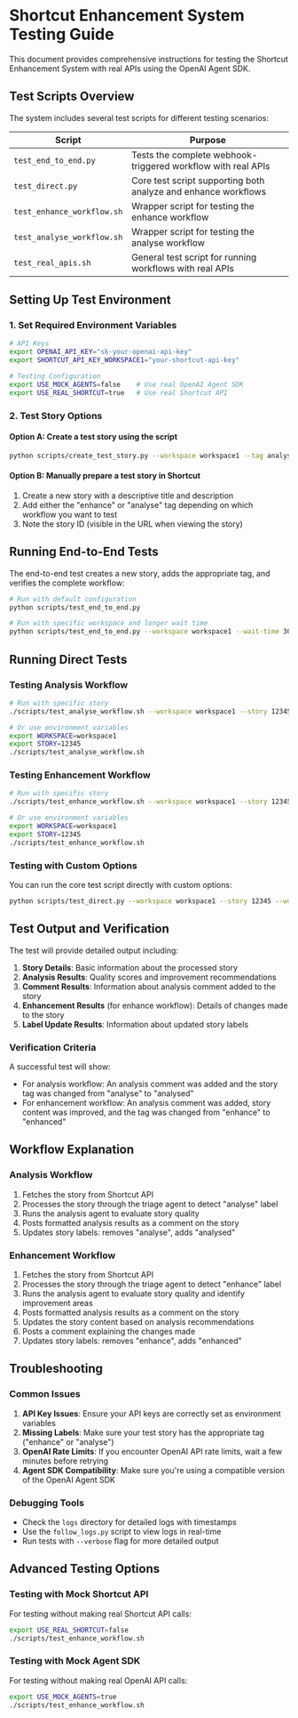 # Shortcut Enhancement System Testing Guide

This document provides comprehensive instructions for testing the Shortcut Enhancement System with real APIs using the OpenAI Agent SDK.

## Test Scripts Overview

The system includes several test scripts for different testing scenarios:

| Script | Purpose |
|--------|---------|
| `test_end_to_end.py` | Tests the complete webhook-triggered workflow with real APIs |
| `test_direct.py` | Core test script supporting both analyze and enhance workflows |
| `test_enhance_workflow.sh` | Wrapper script for testing the enhance workflow |
| `test_analyse_workflow.sh` | Wrapper script for testing the analyse workflow |
| `test_real_apis.sh` | General test script for running workflows with real APIs |

## Setting Up Test Environment

### 1. Set Required Environment Variables

```bash
# API Keys
export OPENAI_API_KEY="sk-your-openai-api-key"
export SHORTCUT_API_KEY_WORKSPACE1="your-shortcut-api-key"

# Testing Configuration
export USE_MOCK_AGENTS=false    # Use real OpenAI Agent SDK
export USE_REAL_SHORTCUT=true   # Use real Shortcut API
```

### 2. Test Story Options

#### Option A: Create a test story using the script
```bash
python scripts/create_test_story.py --workspace workspace1 --tag analyse
```

#### Option B: Manually prepare a test story in Shortcut
1. Create a new story with a descriptive title and description
2. Add either the "enhance" or "analyse" tag depending on which workflow you want to test
3. Note the story ID (visible in the URL when viewing the story)

## Running End-to-End Tests

The end-to-end test creates a new story, adds the appropriate tag, and verifies the complete workflow:

```bash
# Run with default configuration
python scripts/test_end_to_end.py

# Run with specific workspace and longer wait time
python scripts/test_end_to_end.py --workspace workspace1 --wait-time 300
```

## Running Direct Tests

### Testing Analysis Workflow

```bash
# Run with specific story
./scripts/test_analyse_workflow.sh --workspace workspace1 --story 12345

# Or use environment variables
export WORKSPACE=workspace1
export STORY=12345
./scripts/test_analyse_workflow.sh
```

### Testing Enhancement Workflow

```bash
# Run with specific story
./scripts/test_enhance_workflow.sh --workspace workspace1 --story 12345

# Or use environment variables
export WORKSPACE=workspace1
export STORY=12345
./scripts/test_enhance_workflow.sh
```

### Testing with Custom Options

You can run the core test script directly with custom options:

```bash
python scripts/test_direct.py --workspace workspace1 --story 12345 --workflow enhance
```

## Test Output and Verification

The test will provide detailed output including:

1. **Story Details**: Basic information about the processed story
2. **Analysis Results**: Quality scores and improvement recommendations
3. **Comment Results**: Information about analysis comment added to the story
4. **Enhancement Results** (for enhance workflow): Details of changes made to the story
5. **Label Update Results**: Information about updated story labels

### Verification Criteria

A successful test will show:
- For analysis workflow: An analysis comment was added and the story tag was changed from "analyse" to "analysed"
- For enhancement workflow: An analysis comment was added, story content was improved, and the tag was changed from "enhance" to "enhanced"

## Workflow Explanation

### Analysis Workflow

1. Fetches the story from Shortcut API
2. Processes the story through the triage agent to detect "analyse" label
3. Runs the analysis agent to evaluate story quality
4. Posts formatted analysis results as a comment on the story
5. Updates story labels: removes "analyse", adds "analysed"

### Enhancement Workflow

1. Fetches the story from Shortcut API
2. Processes the story through the triage agent to detect "enhance" label
3. Runs the analysis agent to evaluate story quality and identify improvement areas
4. Posts formatted analysis results as a comment on the story
5. Updates the story content based on analysis recommendations
6. Posts a comment explaining the changes made
7. Updates story labels: removes "enhance", adds "enhanced"

## Troubleshooting

### Common Issues

1. **API Key Issues**: Ensure your API keys are correctly set as environment variables
2. **Missing Labels**: Make sure your test story has the appropriate tag ("enhance" or "analyse") 
3. **OpenAI Rate Limits**: If you encounter OpenAI API rate limits, wait a few minutes before retrying
4. **Agent SDK Compatibility**: Make sure you're using a compatible version of the OpenAI Agent SDK

### Debugging Tools

- Check the `logs` directory for detailed logs with timestamps
- Use the `follow_logs.py` script to view logs in real-time
- Run tests with `--verbose` flag for more detailed output

## Advanced Testing Options

### Testing with Mock Shortcut API

For testing without making real Shortcut API calls:

```bash
export USE_REAL_SHORTCUT=false
./scripts/test_enhance_workflow.sh
```

### Testing with Mock Agent SDK

For testing without making real OpenAI API calls:

```bash
export USE_MOCK_AGENTS=true
./scripts/test_enhance_workflow.sh
```
